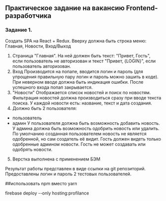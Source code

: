 ## Практическое задание на вакансию Frontend-разработчика
### Задание 1.
Создать SPA на React + Redux. Вверху должна быть строка меню: Главная, Новости, Вход/Выход

1) Страница "Главная".
На ней должен быть текст: "Привет, Гость", если пользователь не авторизован и текст "Привет, {LOGIN}", если пользователь авторизован.
2) Вход
Производится на попапе, вводится логин и пароль (для упрощения правильную пару логин и пароль можно зашить в коде). При неверном вводе должна быть индикация ошибки.
После успешного входа попап закрывается.
3) "Новости"
Отображается список новостей и поиск по новостям. Фильтрация новостей должна производиться сразу при вводе текста поиска. У каждой новости есть: название, текст и дата создания.
4) Должно быть 2 пользователя:
 - пользователь
 - админ
У пользователя должна быть возможность добавить новость. У админа должна быть возможность одобрить новость или удалить. По умолчанию созданная пользователем новость не является одобренной, но сам создатель её видит.
Гость должен видеть только одобренные админом новости. Гость не может создавать или одобрять новости.
5) Верстка выполнена с применением БЭМ


Результат работы представлен в виде ссылки на git репозиторий.
Предоставлены логин и пароль 2 тестовых пользователей.

##использовать npm вместо yarn


firebase deploy --only hosting:profilance
